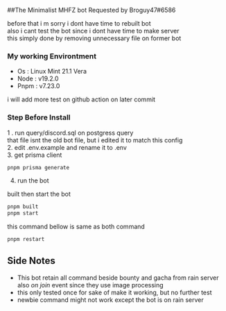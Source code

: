##The Minimalist MHFZ bot Requested by Broguy47#6586

before that i m sorry i dont have time to rebuilt bot</br>
also i cant test the bot since i dont have time to make server </br>
this simply done by removing unnecessary file on former bot</br>

### My working Environtment
- Os : Linux Mint 21.1 Vera
- Node : v19.2.0
- Pnpm : v7.23.0

i will add more test on github action on later commit

### Step Before Install

1 . run query/discord.sql on postgress query </br>
that file isnt the old bot file, but i edited it to match this config</br>
2. edit .env.example and rename it to .env </br>
3. get prisma client
```bash
pnpm prisma generate
```
4. run the bot </br>

built then start the bot
```bash
pnpm built
pnpm start
```
this command bellow is same as both command
```bash
pnpm restart
```

## Side Notes
- This bot retain all command beside bounty and gacha from rain server also *on join* event since they use image processing
- this only tested once for sake of make it working, but no further test
- newbie command might not work except the bot is on rain server
